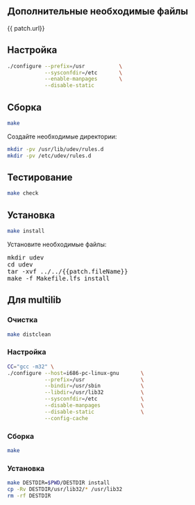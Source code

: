 <package-info :package="package" instsize showsbu2 ></package-info>

<script>
		new Vue({
		el: '#main',
		data: { package: {}, patch: {} },
		mounted: function () {
				this.getPackage('eudev');
				this.getBzipPatch();
		},
		methods: {
			getPackage: function(name) {
					getPackage(name)
					.then(response => this.package = response);
			},
			getBzipPatch: function() {
					getPackage('udev')
					.then(response => this.patch = response);
			},
		}
  })
</script>

## Дополнительные необходимые файлы

<a :href="patch.url">{{ patch.url}}</a>

## Настройка


```bash
./configure --prefix=/usr           \
            --sysconfdir=/etc       \
            --enable-manpages       \
            --disable-static
```

## Сборка


```bash
make
```

Создайте необходимые директории:

```bash
mkdir -pv /usr/lib/udev/rules.d
mkdir -pv /etc/udev/rules.d
```

## Тестирование

```bash
make check
```

## Установка

```bash
make install
```

Установите необходимые файлы:

<pre class="pre">
mkdir udev
cd udev
tar -xvf ../../{{patch.fileName}}
make -f Makefile.lfs install
</pre>
 
## Для multilib

### Очистка

```bash
make distclean
```

### Настройка

```bash
CC="gcc -m32" \
./configure --host=i686-pc-linux-gnu       \
            --prefix=/usr                  \
            --bindir=/usr/sbin             \
            --libdir=/usr/lib32            \
            --sysconfdir=/etc              \
            --disable-manpages             \
            --disable-static               \
            --config-cache
```

### Сборка 

```bash
make
```

### Установка

```bash
make DESTDIR=$PWD/DESTDIR install
cp -Rv DESTDIR/usr/lib32/* /usr/lib32
rm -rf DESTDIR
```
